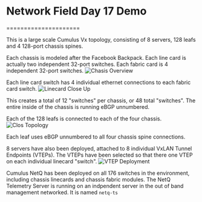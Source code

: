 # Network Field Day 17 Demo

=====================

This is a large scale Cumulus Vx topology, consisting of 8 servers, 128 leafs and 4 128-port chassis spines.

Each chassis is modeled after the Facebook Backpack. Each line card is actually two independent 32-port switches.
Each fabric card is 4 independent 32-port switches.
![Chasis Overview](https://github.com/plumbis/nfd17/blob/master/readme_images/Chassis.png "Chassis Overview")

Each line card switch has 4 individual ethernet connections to each fabric card switch.
![Linecard Close Up](https://github.com/plumbis/nfd17/blob/master/readme_images/Linecard.png "Linecard Close Up")

This creates a total of 12 "switches" per chassis, or 48 total "switches".
The entire inside of the chassis is running eBGP unnumbered.

Each of the 128 leafs is connected to each of the four chassis.
![Clos Topology](https://github.com/plumbis/nfd17/blob/master/readme_images/Clos.png "Clos Topology")

Each leaf uses eBGP unnumbered to all four chassis spine connections.

8 servers have also been deployed, attached to 8 individual VxLAN Tunnel Endpoints (VTEPs).
The VTEPs have been selected so that there one VTEP on each individual linecard "switch".
![VTEP Deployment](https://github.com/plumbis/nfd17/blob/master/readme_images/VTEPs.png "VTEP Deployment")

Cumulus NetQ has been deployed on all 176 switches in the environment, including chassis linecards and chassis fabric modules.
The NetQ Telemetry Server is running on an indpendent server in the out of band management networked. It is named `netq-ts`
